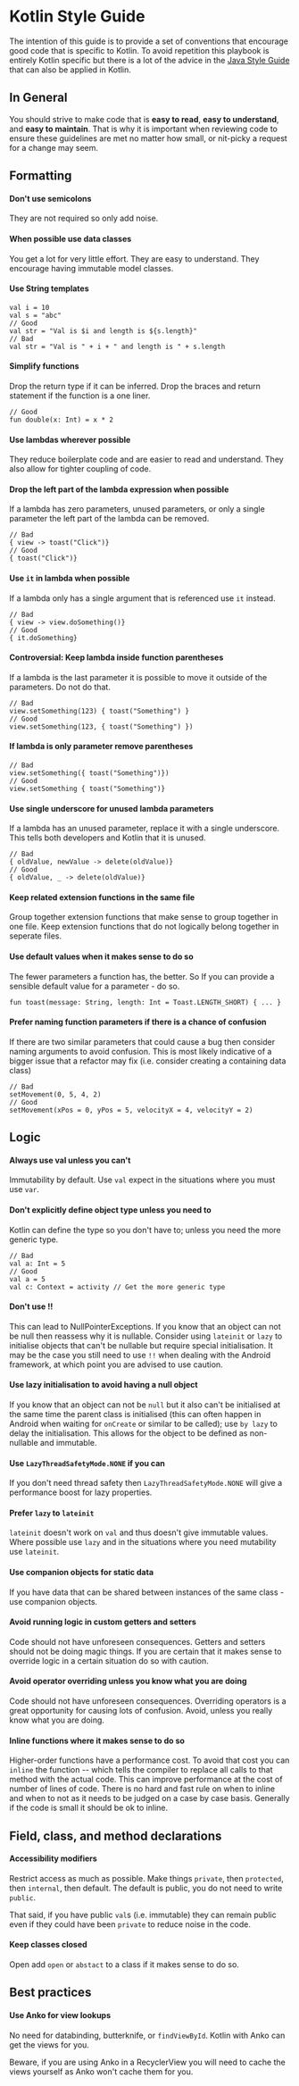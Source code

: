 # Kotlin Style Guide

The intention of this guide is to provide a set of conventions that encourage good code that is specific to Kotlin. To avoid repetition this playbook is entirely Kotlin specific but there is a lot of the advice in the [Java Style Guide](java-style-guide.md) that can also be applied in Kotlin.

## In General

You should strive to make code that is **easy to read**, **easy to understand**, and **easy to maintain**. That is why it is important when reviewing code to ensure these guidelines are met no matter how small, or nit-picky a request for a change may seem.

## Formatting

#### Don't use semicolons

They are not required so only add noise.

#### When possible use data classes

You get a lot for very little effort. They are easy to understand. They encourage having immutable model classes.

#### Use String templates

    val i = 10
    val s = "abc"
    // Good
    val str = "Val is $i and length is ${s.length}"
    // Bad
    val str = "Val is " + i + " and length is " + s.length

#### Simplify functions

Drop the return type if it can be inferred. Drop the braces and return statement if the function is a one liner.

    // Good
    fun double(x: Int) = x * 2


#### Use lambdas wherever possible

They reduce boilerplate code and are easier to read and understand. They also allow for tighter coupling of code.

#### Drop the left part of the lambda expression when possible

If a lambda has zero parameters, unused parameters, or only a single parameter the left part of the lambda can be removed.

    // Bad
    { view -> toast("Click")}
    // Good
    { toast("Click")}


#### Use `it` in lambda when possible

If a lambda only has a single argument that is referenced use `it` instead.

    // Bad
    { view -> view.doSomething()}
    // Good
    { it.doSomething}

#### Controversial: Keep lambda inside function parentheses

If a lambda is the last parameter it is possible to move it outside of the parameters. Do not do that.

    // Bad
    view.setSomething(123) { toast("Something") }
    // Good
    view.setSomething(123, { toast("Something") })

#### If lambda is only parameter remove parentheses

    // Bad
    view.setSomething({ toast("Something")})
    // Good
    view.setSomething { toast("Something")}

#### Use single underscore for unused lambda parameters

If a lambda has an unused parameter, replace it with a single underscore. This tells both developers and Kotlin that it is unused.

    // Bad
    { oldValue, newValue -> delete(oldValue)}
    // Good
    { oldValue, _ -> delete(oldValue)}

#### Keep related extension functions in the same file

Group together extension functions that make sense to group together in one file.
Keep extension functions that do not logically belong together in seperate files.

#### Use default values when it makes sense to do so

The fewer parameters a function has, the better. So If you can provide a sensible default value for a parameter - do so.

    fun toast(message: String, length: Int = Toast.LENGTH_SHORT) { ... }

#### Prefer naming function parameters if there is a chance of confusion

If there are two similar parameters that could cause a bug then consider naming arguments to avoid confusion. This is most likely indicative of a bigger issue that a refactor may fix (i.e. consider creating a containing data class)

    // Bad
    setMovement(0, 5, 4, 2)
    // Good
    setMovement(xPos = 0, yPos = 5, velocityX = 4, velocityY = 2)

## Logic

#### Always use val unless you can't

Immutability by default. Use `val` expect in the situations where you must use `var`.

#### Don't explicitly define object type unless you need to

Kotlin can define the type so you don't have to; unless you need the more generic type.

    // Bad
    val a: Int = 5
    // Good
    val a = 5
    val c: Context = activity // Get the more generic type

#### Don't use !!

This can lead to NullPointerExceptions. If you know that an object can not be null then reassess why it is nullable. Consider using `lateinit` or `lazy` to initialise objects that can't be nullable but require special initialisation. It may be the case you still need to use `!!` when dealing with the Android framework, at which point you are advised to use caution.

#### Use lazy initialisation to avoid having a null object

If you know that an object can not be `null` but it also can't be initialised at the same time the parent class is initialised (this can often happen in Android when waiting for `onCreate` or similar to be called); use `by lazy` to delay the initialisation. This allows for the object to be defined as non-nullable and immutable.

#### Use `LazyThreadSafetyMode.NONE` if you can

If you don't need thread safety then `LazyThreadSafetyMode.NONE` will give a performance boost for lazy properties.

#### Prefer `lazy` to `lateinit`

`lateinit` doesn't work on `val` and thus doesn't give immutable values. Where possible use `lazy` and in the situations where you need mutability use `lateinit`.

#### Use companion objects for static data

If you have data that can be shared between instances of the same class - use companion objects.

#### Avoid running logic in custom getters and setters

Code should not have unforeseen consequences. Getters and setters should not be doing magic things.
If you are certain that it makes sense to override logic in a certain situation do so with caution.

#### Avoid operator overriding unless you know what you are doing

Code should not have unforeseen consequences. Overriding operators is a great opportunity for causing lots of confusion. Avoid, unless you really know what you are doing.

#### Inline functions where it makes sense to do so

Higher-order functions have a performance cost. To avoid that cost you can `inline` the function -- which tells the compiler to replace all calls to that method with the actual code. This can improve performance at the cost of number of lines of code. There is no hard and fast rule on when to inline and when to not as it needs to be judged on a case by case basis. Generally if the code is small it should be ok to inline.

## Field, class, and method declarations

#### Accessibility modifiers

Restrict access as much as possible. Make things `private`, then `protected`, then `internal`, then default.
The default is public, you do not need to write `public`.

That said, if you have public `val`s (i.e. immutable) they can remain public even if they could have been `private` to reduce noise in the code.

#### Keep classes closed

Open add `open` or `abstact` to a class if it makes sense to do so.

## Best practices

#### Use Anko for view lookups

No need for databinding, butterknife, or `findViewById`. Kotlin with Anko can get the views for you.

Beware, if you are using Anko in a RecyclerView you will need to cache the views yourself as Anko won't cache them for you.
